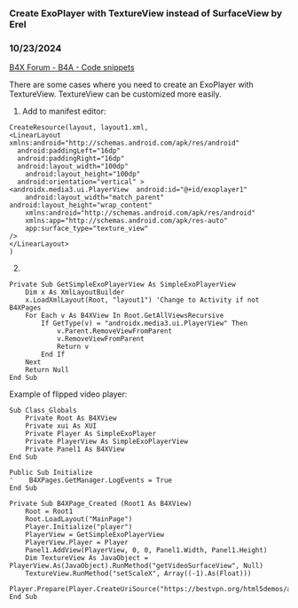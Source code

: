 ### Create ExoPlayer with TextureView instead of SurfaceView by Erel
### 10/23/2024
[B4X Forum - B4A - Code snippets](https://www.b4x.com/android/forum/threads/163710/)

There are some cases where you need to create an ExoPlayer with TextureView. TextureView can be customized more easily.  
  
1. Add to manifest editor:  

```B4X
CreateResource(layout, layout1.xml,   
<LinearLayout xmlns:android="http://schemas.android.com/apk/res/android"  
  android:paddingLeft="16dp"  
  android:paddingRight="16dp"  
  android:layout_width="100dp"  
    android:layout_height="100dp"  
  android:orientation="vertical" >  
<androidx.media3.ui.PlayerView  android:id="@+id/exoplayer1"  
    android:layout_width="match_parent" android:layout_height="wrap_content"  
    xmlns:android="http://schemas.android.com/apk/res/android"  
    xmlns:app="http://schemas.android.com/apk/res-auto"  
    app:surface_type="texture_view"  
/>  
</LinearLayout>  
)
```

  
  
2.

```B4X
Private Sub GetSimpleExoPlayerView As SimpleExoPlayerView  
    Dim x As XmlLayoutBuilder  
    x.LoadXmlLayout(Root, "layout1") 'Change to Activity if not B4XPages  
    For Each v As B4XView In Root.GetAllViewsRecursive  
        If GetType(v) = "androidx.media3.ui.PlayerView" Then  
            v.Parent.RemoveViewFromParent  
            v.RemoveViewFromParent  
            Return v  
        End If  
    Next  
    Return Null  
End Sub
```

  
  
Example of flipped video player:  

```B4X
Sub Class_Globals  
    Private Root As B4XView  
    Private xui As XUI  
    Private Player As SimpleExoPlayer  
    Private PlayerView As SimpleExoPlayerView  
    Private Panel1 As B4XView  
End Sub  
  
Public Sub Initialize  
'    B4XPages.GetManager.LogEvents = True  
End Sub  
  
Private Sub B4XPage_Created (Root1 As B4XView)  
    Root = Root1  
    Root.LoadLayout("MainPage")  
    Player.Initialize("player")  
    PlayerView = GetSimpleExoPlayerView  
    PlayerView.Player = Player  
    Panel1.AddView(PlayerView, 0, 0, Panel1.Width, Panel1.Height)  
    Dim TextureView As JavaObject = PlayerView.As(JavaObject).RunMethod("getVideoSurfaceView", Null)  
    TextureView.RunMethod("setScaleX", Array((-1).As(Float)))  
    Player.Prepare(Player.CreateUriSource("https://bestvpn.org/html5demos/assets/dizzy.mp4"))  
End Sub
```